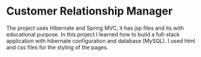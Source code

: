 
# Customer Relationship Manager

The project uses Hibernate and Spring MVC, it has jsp files and its with educational purpose. 
In this project I learned how to build a full-stack application with hibernate configuration and database (MySQL).
I used html and css files for the styling of the pages.
